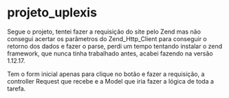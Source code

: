 # projeto_uplexis
Segue o projeto, tentei fazer a requisição do site pelo Zend mas não consegui acertar os parâmetros do Zend_Http_Client para conseguir o retorno dos dados e fazer o parse, perdi um tempo tentando instalar o zend framework, que nunca tinha trabalhado antes, acabei fazendo na versão 1.12.17.

Tem o form inicial apenas para clique no botão e fazer a requisição, a controller Request que recebe e a Model que iria fazer a lógica de toda a tarefa. 
